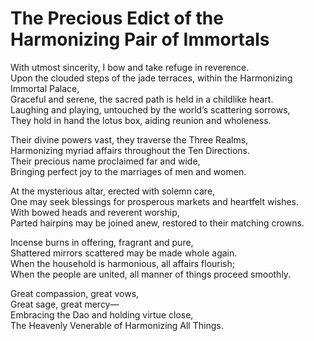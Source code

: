 # The Precious Edict of the Harmonizing Pair of Immortals

With utmost sincerity, I bow and take refuge in reverence.  
Upon the clouded steps of the jade terraces, within the Harmonizing Immortal Palace,  
Graceful and serene, the sacred path is held in a childlike heart.  
Laughing and playing, untouched by the world’s scattering sorrows,  
They hold in hand the lotus box, aiding reunion and wholeness.  

Their divine powers vast, they traverse the Three Realms,  
Harmonizing myriad affairs throughout the Ten Directions.  
Their precious name proclaimed far and wide,  
Bringing perfect joy to the marriages of men and women.  

At the mysterious altar, erected with solemn care,  
One may seek blessings for prosperous markets and heartfelt wishes.  
With bowed heads and reverent worship,  
Parted hairpins may be joined anew, restored to their matching crowns.  

Incense burns in offering, fragrant and pure,  
Shattered mirrors scattered may be made whole again.  
When the household is harmonious, all affairs flourish;  
When the people are united, all manner of things proceed smoothly.  

Great compassion, great vows,  
Great sage, great mercy—  
Embracing the Dao and holding virtue close,  
The Heavenly Venerable of Harmonizing All Things.